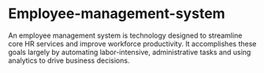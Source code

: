 # Employee-management-system
An employee management system is technology designed to streamline core HR services and improve workforce productivity. It accomplishes these goals largely by automating labor-intensive, administrative tasks and using analytics to drive business decisions.
